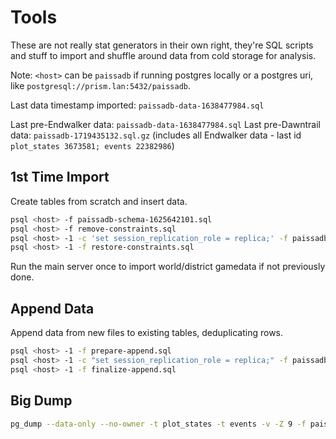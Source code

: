 # Tools

These are not really stat generators in their own right, they're SQL scripts and stuff to import and shuffle around data
from cold storage for analysis.

Note: `<host>` can be `paissadb` if running postgres locally or a postgres uri, like
`postgresql://prism.lan:5432/paissadb`.

Last data timestamp imported: `paissadb-data-1638477984.sql`

Last pre-Endwalker data: `paissadb-data-1638477984.sql`
Last pre-Dawntrail data: `paissadb-1719435132.sql.gz` (includes all Endwalker data - last
id `plot_states 3673581; events 22382986`)

## 1st Time Import

Create tables from scratch and insert data.

```bash
psql <host> -f paissadb-schema-1625642101.sql
psql <host> -f remove-constraints.sql
psql <host> -1 -c 'set session_replication_role = replica;' -f paissadb-data-(...).sql
psql <host> -1 -f restore-constraints.sql
```

Run the main server once to import world/district gamedata if not previously done.

## Append Data

Append data from new files to existing tables, deduplicating rows.

```bash
psql <host> -1 -f prepare-append.sql
psql <host> -1 -c "set session_replication_role = replica;" -f paissadb-data-(...).sql
psql <host> -1 -f finalize-append.sql
```

## Big Dump

```bash
pg_dump --data-only --no-owner -t plot_states -t events -v -Z 9 -f paissadb-data-endwalker.sql.gz paissadb
```
